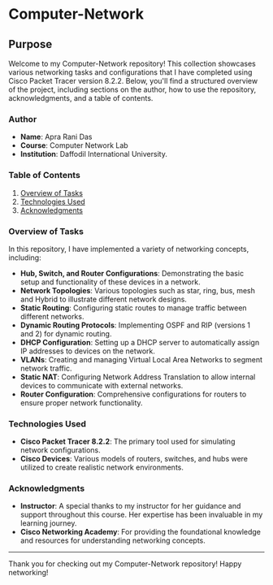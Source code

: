 # Computer-Network
## Purpose 

Welcome to my Computer-Network repository! This collection showcases various networking tasks and configurations that I have completed using Cisco Packet Tracer version 8.2.2. Below, you'll find a structured overview of the project, including sections on the author, how to use the repository, acknowledgments, and a table of contents.

### Author

- **Name**: Apra Rani Das
- **Course**: Computer Network Lab 
- **Institution**: Daffodil International University.
  
### Table of Contents

1. [Overview of Tasks](#overview-of-tasks)
2. [Technologies Used](#technologies-used)
3. [Acknowledgments](#acknowledgments)

### Overview of Tasks

In this repository, I have implemented a variety of networking concepts, including:

- **Hub, Switch, and Router Configurations**: Demonstrating the basic setup and functionality of these devices in a network.
- **Network Topologies**: Various topologies such as star, ring, bus, mesh and Hybrid to illustrate different network designs.
- **Static Routing**: Configuring static routes to manage traffic between different networks.
- **Dynamic Routing Protocols**: Implementing OSPF and RIP (versions 1 and 2) for dynamic routing.
- **DHCP Configuration**: Setting up a DHCP server to automatically assign IP addresses to devices on the network.
- **VLANs**: Creating and managing Virtual Local Area Networks to segment network traffic.
- **Static NAT**: Configuring Network Address Translation to allow internal devices to communicate with external networks. 
- **Router Configuration**: Comprehensive configurations for routers to ensure proper network functionality.

### Technologies Used

- **Cisco Packet Tracer 8.2.2**: The primary tool used for simulating network configurations.
- **Cisco Devices**: Various models of routers, switches, and hubs were utilized to create realistic network environments.


### Acknowledgments

- **Instructor**: A special thanks to my instructor for her guidance and support throughout this course. Her expertise has been invaluable in my learning journey.
- **Cisco Networking Academy**: For providing the foundational knowledge and resources for understanding networking concepts.



---

Thank you for checking out my Computer-Network repository! Happy networking!
